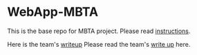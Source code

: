 # WebApp-MBTA
 This is the base repo for MBTA project. Please read [instructions](instructions.md). 

Here is the team's [writeup](writeup.md)
Please read the team's [write up](writeup.md) here.